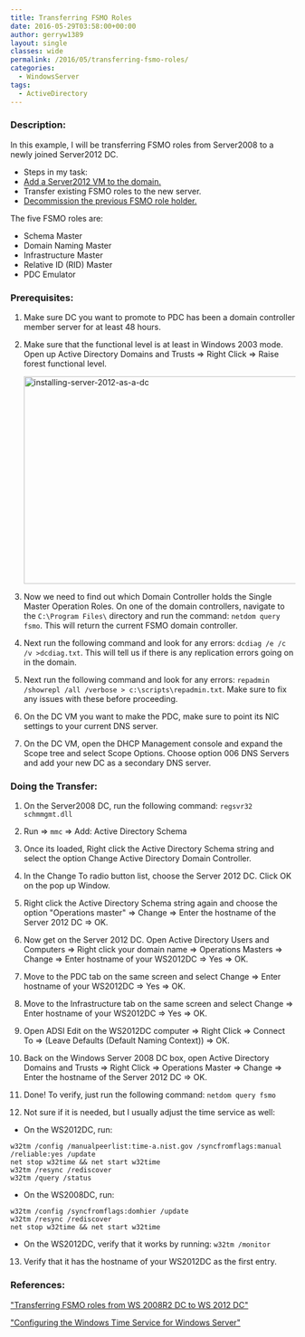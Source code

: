 ```yaml
---
title: Transferring FSMO Roles
date: 2016-05-29T03:58:00+00:00
author: gerryw1389
layout: single
classes: wide
permalink: /2016/05/transferring-fsmo-roles/
categories:
  - WindowsServer
tags:
  - ActiveDirectory
---
```

<!--more-->

### Description:

In this example, I will be transferring FSMO roles from Server2008 to a newly joined Server2012 DC.

   - Steps in my task:  
   - [Add a Server2012 VM to the domain.](https://automationadmin.com/2016/05/add-server-2012-as-a-dc/)  
   - Transfer existing FSMO roles to the new server.  
   - [Decommission the previous FSMO role holder.](https://automationadmin.com/2016/05/to-decommission-a-previous-dc/)

The five FSMO roles are:

   - Schema Master  
   - Domain Naming Master  
   - Infrastructure Master  
   - Relative ID (RID) Master  
   - PDC Emulator

### Prerequisites:

1. Make sure DC you want to promote to PDC has been a domain controller member server for at least 48 hours.

2. Make sure that the functional level is at least in Windows 2003 mode. Open up Active Directory Domains and Trusts => Right Click => Raise forest functional level.

   <img class="alignnone size-full wp-image-670" src="https://automationadmin.com/assets/images/uploads/2016/09/installing-server-2012-as-a-dc.png" alt="installing-server-2012-as-a-dc" width="520" height="367" srcset="https://automationadmin.com/assets/images/uploads/2016/09/installing-server-2012-as-a-dc.png 520w, https://automationadmin.com/assets/images/uploads/2016/09/installing-server-2012-as-a-dc-300x212.png 300w" sizes="(max-width: 520px) 100vw, 520px" />

   
3. Now we need to find out which Domain Controller holds the Single Master Operation Roles. On one of the domain controllers, navigate to the `C:\Program Files\` directory and run the command: `netdom query fsmo`. This will return the current FSMO domain controller.

4. Next run the following command and look for any errors: `dcdiag /e /c /v >dcdiag.txt`. This will tell us if there is any replication errors going on in the domain.

5. Next run the following command and look for any errors: `repadmin /showrepl /all /verbose > c:\scripts\repadmin.txt`. Make sure to fix any issues with these before proceeding.

6. On the DC VM you want to make the PDC, make sure to point its NIC settings to your current DNS server.

7. On the DC VM, open the DHCP Management console and expand the Scope tree and select Scope Options. Choose option 006 DNS Servers and add your new DC as a secondary DNS server.

### Doing the Transfer:

1. On the Server2008 DC, run the following command: `regsvr32 schmmgmt.dll`

2. Run => `mmc` => Add: Active Directory Schema

3. Once its loaded, Right click the Active Directory Schema string and select the option Change Active Directory Domain Controller.

4. In the Change To radio button list, choose the Server 2012 DC. Click OK on the pop up Window.

5. Right click the Active Directory Schema string again and choose the option "Operations master" => Change => Enter the hostname of the Server 2012 DC => OK.

6. Now get on the Server 2012 DC. Open Active Directory Users and Computers => Right click your domain name => Operations Masters => Change => Enter hostname of your WS2012DC => Yes => OK.

7. Move to the PDC tab on the same screen and select Change => Enter hostname of your WS2012DC => Yes => OK.

8. Move to the Infrastructure tab on the same screen and select Change => Enter hostname of your WS2012DC => Yes => OK.

9. Open ADSI Edit on the WS2012DC computer => Right Click => Connect To => (Leave Defaults (Default Naming Context)) => OK.

10. Back on the Windows Server 2008 DC box, open Active Directory Domains and Trusts => Right Click => Operations Master => Change => Enter the hostname of the Server 2012 DC => OK.

11. Done! To verify, just run the following command: `netdom query fsmo`

12. Not sure if it is needed, but I usually adjust the time service as well:

   - On the WS2012DC, run:

   ```escape
   w32tm /config /manualpeerlist:time-a.nist.gov /syncfromflags:manual /reliable:yes /update  
   net stop w32time && net start w32time  
   w32tm /resync /rediscover  
   w32tm /query /status
   ```

   - On the WS2008DC, run:

   ```escape
   w32tm /config /syncfromflags:domhier /update  
   w32tm /resync /rediscover  
   net stop w32time && net start w32time
   ```

   - On the WS2012DC, verify that it works by running: `w32tm /monitor`

13. Verify that it has the hostname of your WS2012DC as the first entry.

### References:

["Transferring FSMO roles from WS 2008R2 DC to WS 2012 DC"](https://winsvr.wordpress.com/2012/12/17/transferring-fsmo-roles-from-ws-2008r2-dc-to-ws-2012-dc/)  

["Configuring the Windows Time Service for Windows Server"](http://blogs.msmvps.com/acefekay/2009/09/18/configuring-the-windows-time-service-for-windows-server/)